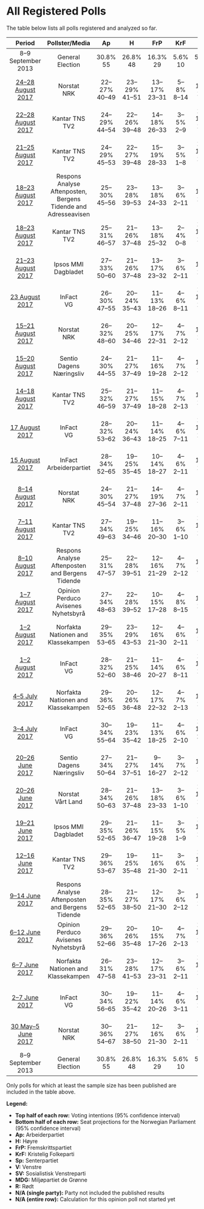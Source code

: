 # All Registered Polls

The table below lists all polls registered and analyzed so far.

| Period     | Pollster/Media   | Ap | H | FrP | KrF | Sp | V | SV | MDG | R |
|:----------:|:----------------:|:--:|:--:|:--:|:--:|:--:|:--:|:--:|:--:|:--:|
| 8–9 September 2013 | General Election | 30.8% <br> 55 | 26.8% <br> 48 | 16.3% <br> 29 | 5.6% <br> 10 | 5.5% <br> 10 | 5.2% <br> 9 | 4.1% <br> 7 | 2.8% <br> 1 | 1.1% <br> 0 |
| [24–28 August 2017](2017-08-28-Norstat.html) | Norstat <br> NRK | 22–27% <br> 40–49 | 23–29% <br> 41–51 | 13–17% <br> 23–31 | 5–8% <br> 8–14 | 9–13% <br> 16–23 | 2–5% <br> 1–8 | 5–8% <br> 8–14 | 3–6% <br> 1–10 | 2–4% <br> 1–2 |
| [22–28 August 2017](2017-08-28-KantarTNS.html) | Kantar TNS <br> TV2 | 24–29% <br> 44–54 | 22–26% <br> 39–48 | 14–18% <br> 26–33 | 3–5% <br> 2–9 | 10–13% <br> 17–24 | 3–5% <br> 1–8 | 5–8% <br> 10–14 | 3–5% <br> 1–9 | 2–4% <br> 1–2 |
| [21–25 August 2017](2017-08-25-KantarTNS.html) | Kantar TNS <br> TV2 | 24–29% <br> 45–53 | 22–27% <br> 39–48 | 15–19% <br> 28–33 | 3–5% <br> 1–8 | 10–13% <br> 17–24 | 2–4% <br> 0–7 | 5–7% <br> 8–13 | 4–6% <br> 2–11 | 2–4% <br> 1–2 |
| [18–23 August 2017](2017-08-23-ResponsAnalyse.html) | Respons Analyse <br> Aftenposten, Bergens Tidende and Adresseavisen | 25–30% <br> 45–56 | 23–28% <br> 39–53 | 13–18% <br> 24–33 | 3–6% <br> 2–11 | 9–13% <br> 16–23 | 3–5% <br> 1–9 | 3–6% <br> 1–11 | 3–5% <br> 1–10 | 2–4% <br> 1–8 |
| [18–23 August 2017](2017-08-23-KantarTNS.html) | Kantar TNS <br> TV2 | 25–31% <br> 46–57 | 21–26% <br> 37–48 | 13–18% <br> 25–32 | 2–4% <br> 0–8 | 10–14% <br> 19–26 | 2–4% <br> 0–8 | 4–7% <br> 8–13 | 4–6% <br> 1–11 | 2–4% <br> 1–7 |
| [21–23 August 2017](2017-08-23-IpsosMMI.html) | Ipsos MMI <br> Dagbladet | 27–33% <br> 50–60 | 21–26% <br> 37–48 | 13–17% <br> 23–32 | 3–6% <br> 2–11 | 8–12% <br> 15–22 | 2–5% <br> 1–8 | 5–8% <br> 8–14 | 2–4% <br> 0–3 | 3–5% <br> 1–9 |
| [23 August 2017](2017-08-23-InFact.html) | InFact <br> VG | 26–30% <br> 47–55 | 20–24% <br> 35–43 | 11–13% <br> 18–26 | 4–6% <br> 8–11 | 11–13% <br> 19–24 | 3–4% <br> 1–8 | 6–8% <br> 10–14 | 4–6% <br> 7–10 | 3–4% <br> 2–7 |
| [15–21 August 2017](2017-08-21-Norstat.html) | Norstat <br> NRK | 26–32% <br> 48–60 | 20–25% <br> 34–46 | 12–17% <br> 22–31 | 4–7% <br> 2–12 | 8–12% <br> 13–20 | 3–6% <br> 1–9 | 4–7% <br> 7–13 | 3–6% <br> 1–10 | 2–4% <br> 1–2 |
| [15–20 August 2017](2017-08-20-Sentio.html) | Sentio <br> Dagens Næringsliv | 24–30% <br> 44–55 | 21–27% <br> 37–49 | 11–16% <br> 19–28 | 4–7% <br> 2–12 | 9–14% <br> 15–24 | 3–6% <br> 1–10 | 4–7% <br> 1–12 | 5–8% <br> 8–14 | 2–4% <br> 1–2 |
| [14–18 August 2017](2017-08-18-KantarTNS.html) | Kantar TNS <br> TV2 | 25–32% <br> 46–59 | 21–27% <br> 37–49 | 11–15% <br> 18–28 | 4–7% <br> 2–13 | 8–13% <br> 15–23 | 2–5% <br> 1–9 | 5–8% <br> 8–15 | 2–5% <br> 1–9 | 3–5% <br> 1–9 |
| [17 August 2017](2017-08-17-InFact.html) | InFact <br> VG | 28–32% <br> 53–62 | 20–24% <br> 36–43 | 11–14% <br> 18–25 | 4–6% <br> 7–11 | 10–12% <br> 17–22 | 3–5% <br> 2–9 | 5–7% <br> 8–12 | 3–5% <br> 1–8 | 3–5% <br> 2–8 |
| [15 August 2017](2017-08-15-InFact.html) | InFact <br> Arbeiderpartiet | 28–34% <br> 52–65 | 19–25% <br> 35–45 | 10–14% <br> 18–27 | 4–6% <br> 2–11 | 9–13% <br> 16–24 | 2–4% <br> 0–8 | 4–6% <br> 2–11 | 4–6% <br> 3–11 | 2–4% <br> 1–8 |
| [8–14 August 2017](2017-08-14-Norstat.html) | Norstat <br> NRK | 24–30% <br> 45–54 | 21–27% <br> 37–48 | 14–19% <br> 27–36 | 4–7% <br> 2–11 | 7–11% <br> 13–20 | 3–5% <br> 1–9 | 4–7% <br> 2–12 | 3–6% <br> 1–11 | 1–3% <br> 0–2 |
| [7–11 August 2017](2017-08-11-KantarTNS.html) | Kantar TNS <br> TV2 | 27–34% <br> 49–63 | 19–25% <br> 34–46 | 11–16% <br> 20–30 | 3–6% <br> 1–10 | 10–15% <br> 18–28 | 3–6% <br> 2–11 | 3–5% <br> 1–9 | 2–5% <br> 1–8 | 3–7% <br> 2–12 |
| [8–10 August 2017](2017-08-10-ResponsAnalyse.html) | Respons Analyse <br> Aftenposten and Bergens Tidende | 25–31% <br> 47–57 | 22–28% <br> 39–51 | 12–16% <br> 21–29 | 4–7% <br> 2–12 | 8–12% <br> 15–22 | 3–5% <br> 1–9 | 5–8% <br> 9–15 | 3–5% <br> 1–9 | 2–4% <br> 1–2 |
| [1–7 August 2017](2017-08-07-OpinionPerduco.html) | Opinion Perduco <br> Avisenes Nyhetsbyrå | 27–34% <br> 48–63 | 22–28% <br> 39–52 | 10–15% <br> 17–28 | 4–8% <br> 8–15 | 9–13% <br> 15–24 | 2–5% <br> 0–8 | 3–6% <br> 1–10 | 3–6% <br> 1–11 | 2–4% <br> 1–8 |
| [1–2 August 2017](2017-08-02-Norfakta.html) | Norfakta <br> Nationen and Klassekampen | 29–35% <br> 53–65 | 23–29% <br> 43–53 | 12–16% <br> 21–30 | 4–6% <br> 2–11 | 8–11% <br> 14–21 | 2–4% <br> 0–8 | 3–6% <br> 2–11 | 1–3% <br> 0–1 | 1–3% <br> 1–2 |
| [1–2 August 2017](2017-08-02-InFact.html) | InFact <br> VG | 28–32% <br> 52–60 | 21–25% <br> 38–46 | 11–14% <br> 20–27 | 4–6% <br> 8–11 | 11–13% <br> 19–24 | 3–4% <br> 1–7 | 4–6% <br> 8–12 | 3–5% <br> 1–8 | 3–4% <br> 1–7 |
| [4–5 July 2017](2017-07-05-Norfakta.html) | Norfakta <br> Nationen and Klassekampen | 29–36% <br> 52–65 | 20–26% <br> 36–48 | 12–17% <br> 22–32 | 4–7% <br> 2–13 | 8–12% <br> 14–21 | 2–5% <br> 1–8 | 3–6% <br> 1–11 | 3–5% <br> 1–10 | 1–3% <br> 0–2 |
| [3–4 July 2017](2017-07-04-InFact.html) | InFact <br> VG | 30–34% <br> 55–64 | 19–23% <br> 35–42 | 11–13% <br> 18–25 | 4–6% <br> 2–10 | 12–15% <br> 21–27 | 3–4% <br> 1–8 | 4–6% <br> 2–10 | 3–5% <br> 1–9 | 2–4% <br> 1–2 |
| [20–26 June 2017](2017-06-26-Sentio.html) | Sentio <br> Dagens Næringsliv | 27–34% <br> 50–64 | 21–27% <br> 37–51 | 9–14% <br> 16–27 | 3–7% <br> 2–12 | 9–14% <br> 16–25 | 2–5% <br> 1–9 | 3–6% <br> 1–11 | 3–6% <br> 1–10 | 2–5% <br> 1–8 |
| [20–26 June 2017](2017-06-26-Norstat.html) | Norstat <br> Vårt Land | 28–34% <br> 50–63 | 21–26% <br> 37–48 | 13–18% <br> 23–33 | 3–6% <br> 1–10 | 10–14% <br> 17–26 | 2–5% <br> 1–8 | 3–6% <br> 1–10 | 3–5% <br> 1–10 | 1–3% <br> 1–2 |
| [19–21 June 2017](2017-06-21-IpsosMMI.html) | Ipsos MMI <br> Dagbladet | 29–35% <br> 52–65 | 21–26% <br> 36–47 | 11–15% <br> 19–28 | 3–5% <br> 1–9 | 10–14% <br> 18–27 | 3–5% <br> 1–9 | 4–6% <br> 2–11 | 2–4% <br> 1–8 | 2–5% <br> 1–8 |
| [12–16 June 2017](2017-06-16-KantarTNS.html) | Kantar TNS <br> TV2 | 29–36% <br> 53–67 | 19–25% <br> 35–48 | 11–16% <br> 21–30 | 3–6% <br> 2–11 | 12–17% <br> 22–32 | 2–4% <br> 0–7 | 2–5% <br> 1–9 | 1–3% <br> 0–2 | 2–4% <br> 1–2 |
| [9–14 June 2017](2017-06-14-ResponsAnalyse.html) | Respons Analyse <br> Aftenposten and Bergens Tidende | 28–35% <br> 52–65 | 21–27% <br> 38–50 | 12–17% <br> 21–30 | 3–6% <br> 2–12 | 8–12% <br> 14–22 | 2–5% <br> 1–9 | 4–7% <br> 2–12 | 2–5% <br> 1–8 | 1–4% <br> 1–2 |
| [6–12 June 2017](2017-06-12-OpinionPerduco.html) | Opinion Perduco <br> Avisenes Nyhetsbyrå | 29–36% <br> 52–66 | 20–26% <br> 35–48 | 10–15% <br> 17–26 | 4–7% <br> 2–13 | 10–15% <br> 18–28 | 2–5% <br> 1–9 | 3–6% <br> 1–10 | 3–6% <br> 1–10 | 1–3% <br> 0–2 |
| [6–7 June 2017](2017-06-07-Norfakta.html) | Norfakta <br> Nationen and Klassekampen | 26–31% <br> 47–58 | 23–28% <br> 41–53 | 12–17% <br> 23–31 | 3–6% <br> 2–11 | 10–14% <br> 18–26 | 2–4% <br> 0–8 | 4–6% <br> 2–12 | 2–4% <br> 1–8 | 2–4% <br> 1–2 |
| [2–7 June 2017](2017-06-07-InFact.html) | InFact <br> VG | 30–34% <br> 56–65 | 19–22% <br> 35–42 | 11–14% <br> 20–26 | 4–6% <br> 3–11 | 10–13% <br> 19–25 | 3–4% <br> 1–3 | 4–5% <br> 2–10 | 3–5% <br> 1–8 | 3–4% <br> 2–8 |
| [30 May–5 June 2017](2017-06-05-Norstat.html) | Norstat <br> NRK | 30–36% <br> 54–67 | 21–27% <br> 38–50 | 12–16% <br> 21–30 | 3–6% <br> 2–11 | 10–14% <br> 18–26 | 2–5% <br> 1–9 | 3–6% <br> 1–11 | 2–4% <br> 1–4 | 1–2% <br> 0–1 |
| 8–9 September 2013 | General Election | 30.8% <br> 55 | 26.8% <br> 48 | 16.3% <br> 29 | 5.6% <br> 10 | 5.5% <br> 10 | 5.2% <br> 9 | 4.1% <br> 7 | 2.8% <br> 1 | 1.1% <br> 0 |

Only polls for which at least the sample size has been published are included in the table above.

**Legend:**
+ **Top half of each row:** Voting intentions (95% confidence interval)
+ **Bottom half of each row:** Seat projections for the Norwegian Parliament (95% confidence interval)
+ **Ap:** Arbeiderpartiet
+ **H:** Høyre
+ **FrP:** Fremskrittspartiet
+ **KrF:** Kristelig Folkeparti
+ **Sp:** Senterpartiet
+ **V:** Venstre
+ **SV:** Sosialistisk Venstreparti
+ **MDG:** Miljøpartiet de Grønne
+ **R:** Rødt
+ **N/A (single party):** Party not included the published results
+ **N/A (entire row):** Calculation for this opinion poll not started yet

